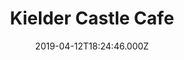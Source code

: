 ---
date: 2019-04-12T18:24:46.000Z
title: Kielder Castle Cafe
latitude: 55.23392969998671
longitude: -2.5801509815111596
category: checkin
---